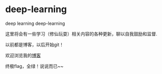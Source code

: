 # deep-learning
deep learning deep-learning

这里将会有一些学习（修仙玩耍）相关内容的各种更新，聊以自我鼓励和监督.

以前都是博客，以后开始git！

欢迎浏览我的[博客](https://blog.csdn.net/qq_34241498)

终极flag，全绿！说说而已~~

